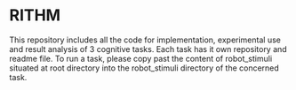 # RITHM

This repository includes all the code for implementation, experimental use and result analysis of 3 cognitive tasks. Each task has it own repository and readme file.
To run a task, please copy past the content of robot_stimuli situated at root directory into the robot_stimuli directory of the concerned task.
